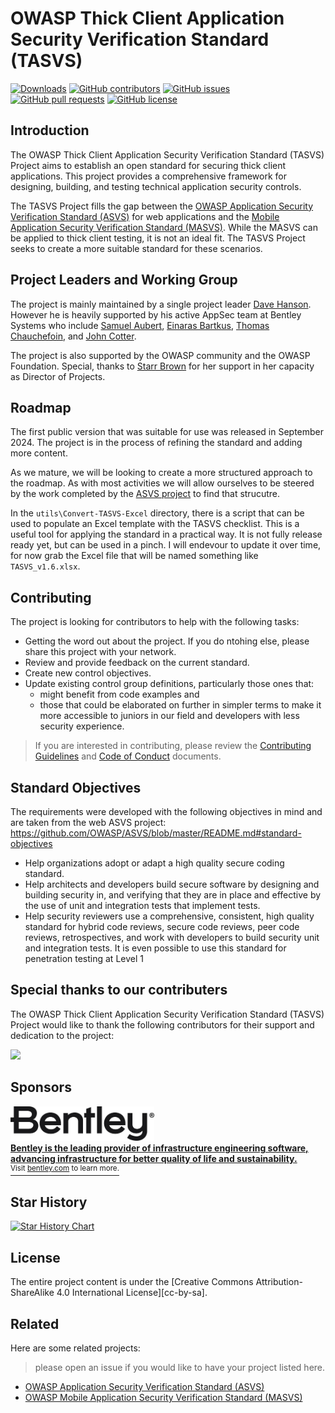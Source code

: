  # OWASP Thick Client Application Security Verification Standard (TASVS)
[![Downloads](https://img.shields.io/github/downloads/owasp/www-project-thick-client-application-security-verification-standard/total?logo=github&logoColor=white&style=flat-square)](https://github.com/owasp/www-project-thick-client-application-security-verification-standard/releases)
[![GitHub contributors](https://img.shields.io/github/contributors/owasp/www-project-thick-client-application-security-verification-standard)](https://github.com/owasp/www-project-thick-client-application-security-verification-standard/graphs/contributors)
[![GitHub issues](https://img.shields.io/github/issues/owasp/www-project-thick-client-application-security-verification-standard)](https://github.com/owasp/www-project-thick-client-application-security-verification-standard/issues)
[![GitHub pull requests](https://img.shields.io/github/issues-pr/owasp/www-project-thick-client-application-security-verification-standard)](https://github.com/owasp/www-project-thick-client-application-security-verification-standard/pulls)
[![GitHub license](https://img.shields.io/github/license/owasp/www-project-thick-client-application-security-verification-standard)](https://github.com/owasp/www-project-thick-client-application-security-verification-standard/blob/main/LICENSE)


 
## Introduction
The OWASP Thick Client Application Security Verification Standard (TASVS) Project aims to establish an open standard for securing thick client applications. This project provides a comprehensive framework for designing, building, and testing technical application security controls.

The TASVS Project fills the gap between the [OWASP Application Security Verification Standard (ASVS)](https://github.com/OWASP/ASVS) for web applications and the [Mobile Application Security Verification Standard (MASVS)](https://github.com/OWASP/owasp-masvs). While the MASVS can be applied to thick client testing, it is not an ideal fit. The TASVS Project seeks to create a more suitable standard for these scenarios.

## Project Leaders and Working Group

The project is mainly maintained by a single project leader [Dave Hanson](https://github.com/JeffreyShran). However he is heavily supported by his active AppSec team at Bentley Systems who include [Samuel Aubert](https://github.com/matreurai), [Einaras Bartkus](https://github.com/eb-bsi), [Thomas Chauchefoin](https://www.linkedin.com/in/thomaschauchefoin), and [John Cotter](https://www.linkedin.com/in/john-cotter-40338612/).

The project is also supported by the OWASP community and the OWASP Foundation. Special, thanks to [Starr Brown](https://github.com/mamicidal) for her support in her capacity as Director of Projects.

## Roadmap

The first public version that was suitable for use was released in September 2024. The project is in the process of refining the standard and adding more content.

As we mature, we will be looking to create a more structured approach to the roadmap. As with most activities we will allow ourselves to be steered by the work completed by the [ASVS project](https://github.com/OWASP/ASVS/wiki/Roadmap-to-version-5.0) to find that strucutre.

In the `utils\Convert-TASVS-Excel` directory, there is a script that can be used to populate an Excel template with the TASVS checklist. This is a useful tool for applying the standard in a practical way. It is not fully release ready yet, but can be used in a pinch. I will endevour to update it over time, for now grab the Excel file that will be named something like `TASVS_v1.6.xlsx`.

## Contributing

The project is looking for contributors to help with the following tasks:

- Getting the word out about the project. If you do ntohing else, please share this project with your network.
- Review and provide feedback on the current standard.
- Create new control objectives.
- Update existing control group definitions, particularly those ones that:
  - might benefit from code examples and 
  - those that could be elaborated on further in simpler terms to make it more accessible to juniors in our field and developers with less security experience.

> If you are interested in contributing, please review the [Contributing Guidelines](CONTRIBUTING.md) and [Code of Conduct](CODE_OF_CONDUCT.md) documents.

## Standard Objectives

The requirements were developed with the following objectives in mind and are taken from the web ASVS project: https://github.com/OWASP/ASVS/blob/master/README.md#standard-objectives

* Help organizations adopt or adapt a high quality secure coding standard.
* Help architects and developers build secure software by designing and building security in, and verifying that they are in place and effective by the use of unit and integration tests that implement tests.
* Help security reviewers use a comprehensive, consistent, high quality standard for hybrid code reviews, secure code reviews, peer code reviews, retrospectives, and work with developers to build security unit and integration tests. It is even possible to use this standard for penetration testing at Level 1

## Special thanks to our contributers

The OWASP Thick Client Application Security Verification Standard (TASVS) Project would like to thank the following contributors for their support and dedication to the project:

<a href="https://github.com/OWASP/www-project-thick-client-application-security-verification-standard/graphs/contributors">
  <img src="https://contrib.rocks/image?repo=OWASP/www-project-thick-client-application-security-verification-standard" />
</a>

## Sponsors

<a href="https://www.bentley.com/company/about-us/">
  <div>
    <img src="assets\images\BentleyLOGO_BLK_type.jpg" width="230" alt="Bentley Systems" />
  </div>
  <b>
    Bentley is the leading provider of infrastructure engineering software, advancing infrastructure for better quality of life and sustainability.
  </b>
  <div>
    <sup>Visit <u>bentley.com</u> to learn more.</sup>
  </div>
</a>

## Star History

[![Star History Chart](https://api.star-history.com/svg?repos=OWASP/www-project-thick-client-application-security-verification-standard&type=Date)](https://star-history.com/#OWASP/www-project-thick-client-application-security-verification-standard&Date)

## License

The entire project content is under the [Creative Commons Attribution-ShareAlike 4.0 International License][cc-by-sa].

## Related

Here are some related projects:
> please open an issue if you would like to have your project listed here.

- [OWASP Application Security Verification Standard (ASVS)](https://github.com/OWASP/ASVS)
- [OWASP Mobile Application Security Verification Standard (MASVS)](https://github.com/OWASP/owasp-masvs)